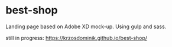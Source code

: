 # best-shop
Landing page based on Adobe XD mock-up. Using gulp and sass.

still in progress:
https://krzosdominik.github.io/best-shop/
